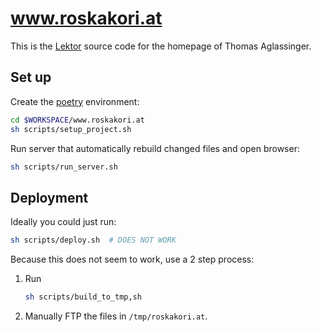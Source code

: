 # www.roskakori.at

This is the [Lektor](https://www.getlektor.com/) source code for the homepage of
Thomas Aglassinger.

## Set up

Create the [poetry](https://python-poetry.org/) environment:

```bash
cd $WORKSPACE/www.roskakori.at
sh scripts/setup_project.sh
```

Run server that automatically rebuild changed files and open browser:

```bash
sh scripts/run_server.sh
```

## Deployment

Ideally you could just run:

```bash
sh scripts/deploy.sh  # DOES NOT WORK
```

Because this does not seem to work, use a 2 step process:

1. Run
   ```bash
   sh scripts/build_to_tmp,sh
   ```
2. Manually FTP the files in `/tmp/roskakori.at`.
